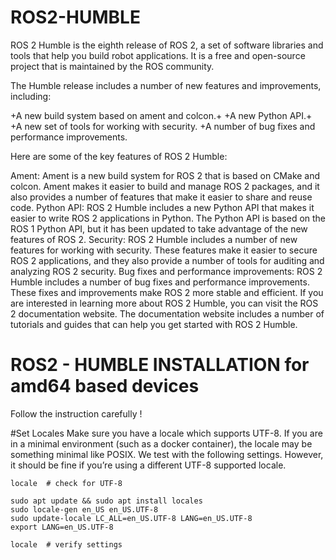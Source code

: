 # ROS2-HUMBLE
ROS 2 Humble is the eighth release of ROS 2, a set of software libraries and tools that help you build robot applications. It is a free and open-source project that is maintained by the ROS community.

The Humble release includes a number of new features and improvements, including:

+A new build system based on ament and colcon.+
+A new Python API.+
+A new set of tools for working with security.
+A number of bug fixes and performance improvements.

Here are some of the key features of ROS 2 Humble:

Ament: Ament is a new build system for ROS 2 that is based on CMake and colcon. Ament makes it easier to build and manage ROS 2 packages, and it also provides a number of features that make it easier to share and reuse code.
Python API: ROS 2 Humble includes a new Python API that makes it easier to write ROS 2 applications in Python. The Python API is based on the ROS 1 Python API, but it has been updated to take advantage of the new features of ROS 2.
Security: ROS 2 Humble includes a number of new features for working with security. These features make it easier to secure ROS 2 applications, and they also provide a number of tools for auditing and analyzing ROS 2 security.
Bug fixes and performance improvements: ROS 2 Humble includes a number of bug fixes and performance improvements. These fixes and improvements make ROS 2 more stable and efficient.
If you are interested in learning more about ROS 2 Humble, you can visit the ROS 2 documentation website. The documentation website includes a number of tutorials and guides that can help you get started with ROS 2 Humble.

# ROS2 - HUMBLE INSTALLATION for amd64 based devices
Follow the instruction carefully ! 

#Set Locales
Make sure you have a locale which supports UTF-8. If you are in a minimal environment (such as a docker container), the locale may be something minimal like POSIX. We test with the following settings. However, it should be fine if you’re using a different UTF-8 supported locale.

```
locale  # check for UTF-8

sudo apt update && sudo apt install locales
sudo locale-gen en_US en_US.UTF-8
sudo update-locale LC_ALL=en_US.UTF-8 LANG=en_US.UTF-8
export LANG=en_US.UTF-8

locale  # verify settings
```
